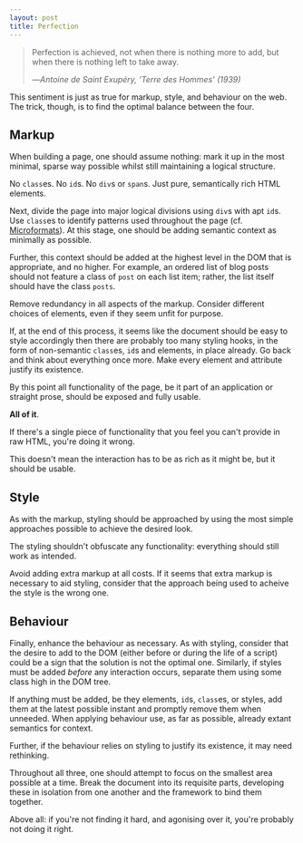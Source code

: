 ```yaml
---
layout: post
title: Perfection
---
```

> Perfection is achieved, not when there is nothing more to add, but
> when there is nothing left to take away.
> 
> <footer>—<cite>Antoine de Saint Exupéry, 'Terre des Hommes' (1939)</cite></footer>

This sentiment is just as true for markup, style, and behaviour on the
web. The trick, though, is to find the optimal balance between the four.

## Markup

When building a page, one should assume nothing: mark it up in the most
minimal, sparse way possible whilst still maintaining a logical
structure.

No `class`es. No `id`s. No `div`s or `span`s. Just pure, semantically
rich HTML elements.

Next, divide the page into major logical divisions using `div`s with apt
`id`s. Use `class`es to identify patterns used throughout the page (cf.
[Microformats][]). At this stage, one should be adding semantic context
as minimally as possible.

Further, this context should be added at the highest level in the DOM
that is appropriate, and no higher. For example, an ordered list of blog
posts should not feature a class of `post` on each list item; rather,
the list itself should have the class `posts`.

Remove redundancy in all aspects of the markup. Consider different
choices of elements, even if they seem unfit for purpose.

If, at the end of this process, it seems like the document should be
easy to style accordingly then there are probably too many styling
hooks, in the form of non-semantic `class`es, `id`s and elements, in
place already. Go back and think about everything once more. Make every
element and attribute justify its existence.

By this point all functionality of the page, be it part of an
application or straight prose, should be exposed and fully usable.

**All of it**.

If there's a single piece of functionality that you feel you can't
provide in raw HTML, you're doing it wrong.

This doesn't mean the interaction has to be as rich as it might be, but
it should be usable.

## Style

As with the markup, styling should be approached by using the most
simple approaches possible to achieve the desired look.

The styling shouldn't obfuscate any functionality: everything should
still work as intended.

Avoid adding extra markup at all costs. If it seems that extra markup is
necessary to aid styling, consider that the approach being used to
acheive the style is the wrong one.

## Behaviour

Finally, enhance the behaviour as necessary. As with styling, consider
that the desire to add to the DOM (either before or during the life of a
script) could be a sign that the solution is not the optimal one.
Similarly, if styles must be added *before* any interaction occurs,
separate them using some class high in the DOM tree.

If anything must be added, be they elements, `id`s, `class`es, or
styles, add them at the latest possible instant and promptly remove them
when unneeded. When applying behaviour use, as far as possible, already
extant semantics for context.

Further, if the behaviour relies on styling to justify its existence, it
may need rethinking.

Throughout all three, one should attempt to focus on the smallest area
possible at a time. Break the document into its requisite parts,
developing these in isolation from one another and the framework to bind
them together.

Above all: if you're not finding it hard, and agonising over it, you're
probably not doing it right.

[Microformats]: http://microformats.org/
